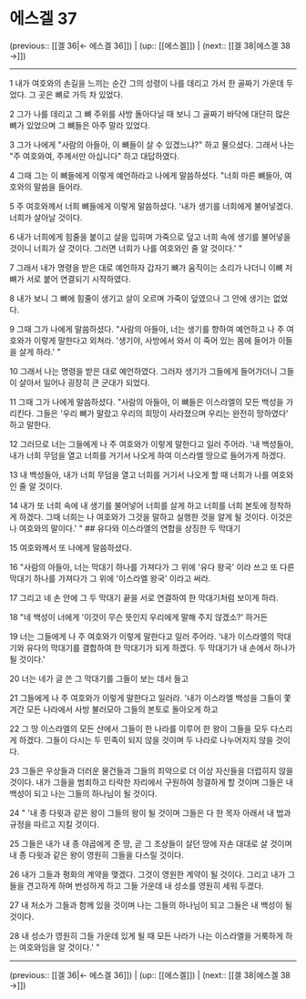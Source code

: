 # 에스겔 37

(previous:: [[겔 36|← 에스겔 36]]) | (up:: [[에스겔]]) | (next:: [[겔 38|에스겔 38 →]])

***




1 
내가 여호와의 손길을 느끼는 순간 그의 성령이 나를 데리고 가서 한 골짜기 가운데 두었다. 그 곳은 뼈로 가득 차 있었다. 



2 
그가 나를 데리고 그 뼈 주위를 사방 돌아다닐 때 보니 그 골짜기 바닥에 대단히 많은 뼈가 있었으며 그 뼈들은 아주 말라 있었다. 



3 
그가 나에게 "사람의 아들아, 이 뼈들이 살 수 있겠느냐?" 하고 물으셨다. 그래서 나는 "주 여호와여, 주께서만 아십니다" 하고 대답하였다. 



4 
그때 그는 이 뼈들에게 이렇게 예언하라고 나에게 말씀하셨다. "너희 마른 뼈들아, 여호와의 말씀을 들어라. 



5 
주 여호와께서 너희 뼈들에게 이렇게 말씀하셨다. '내가 생기를 너희에게 불어넣겠다. 너희가 살아날 것이다. 



6 
내가 너희에게 힘줄을 붙이고 살을 입히며 가죽으로 덮고 너희 속에 생기를 불어넣을 것이니 너희가 살 것이다. 그러면 너희가 나를 여호와인 줄 알 것이다.' " 



7 
그래서 내가 명령을 받은 대로 예언하자 갑자기 뼈가 움직이는 소리가 나더니 이뼈 저뼈가 서로 붙어 연결되기 시작하였다. 



8 
내가 보니 그 뼈에 힘줄이 생기고 살이 오르며 가죽이 덮였으나 그 안에 생기는 없었다. 



9 
그때 그가 나에게 말씀하셨다. "사람의 아들아, 너는 생기를 향하여 예언하고 나 주 여호와가 이렇게 말한다고 외쳐라. '생기야, 사방에서 와서 이 죽어 있는 몸에 들어가 이들을 살게 하라.' " 



10 
그래서 나는 명령을 받은 대로 예언하였다. 그러자 생기가 그들에게 들어가더니 그들이 살아서 일어나 굉장히 큰 군대가 되었다. 



11 
그때 그가 나에게 말씀하셨다. "사람의 아들아, 이 뼈들은 이스라엘의 모든 백성을 가리킨다. 그들은 '우리 뼈가 말랐고 우리의 희망이 사라졌으며 우리는 완전히 망하였다' 하고 말한다. 



12 
그러므로 너는 그들에게 나 주 여호와가 이렇게 말한다고 일러 주어라. '내 백성들아, 내가 너희 무덤을 열고 너희를 거기서 나오게 하여 이스라엘 땅으로 들어가게 하겠다. 



13 
내 백성들아, 내가 너희 무덤을 열고 너희를 거기서 나오게 할 때 너희가 나를 여호와인 줄 알 것이다. 



14 
내가 또 너희 속에 내 생기를 불어넣어 너희를 살게 하고 너희를 너희 본토에 정착하게 하겠다. 그때 너희는 나 여호와가 그것을 말하고 실행한 것을 알게 될 것이다. 이것은 나 여호와의 말이다.' " ## 유다와 이스라엘의 연합을 상징한 두 막대기 



15 
여호와께서 또 나에게 말씀하셨다. 



16 
"사람의 아들아, 너는 막대기 하나를 가져다가 그 위에 '유다 왕국' 이라 쓰고 또 다른 막대기 하나를 가져다가 그 위에 '이스라엘 왕국' 이라고 써라. 



17 
그리고 네 손 안에 그 두 막대기 끝을 서로 연결하여 한 막대기처럼 보이게 하라. 



18 
"네 백성이 너에게 '이것이 무슨 뜻인지 우리에게 말해 주지 않겠소?' 하거든 



19 
너는 그들에게 나 주 여호와가 이렇게 말한다고 일러 주어라. '내가 이스라엘의 막대기와 유다의 막대기를 결합하여 한 막대기가 되게 하겠다. 두 막대기가 내 손에서 하나가 될 것이다.' 



20 
너는 네가 글 쓴 그 막대기를 그들이 보는 데서 들고 



21 
그들에게 나 주 여호와가 이렇게 말한다고 일러라. '내가 이스라엘 백성을 그들이 쫓겨간 모든 나라에서 사방 불러모아 그들의 본토로 돌아오게 하고 



22 
그 땅 이스라엘의 모든 산에서 그들이 한 나라를 이루어 한 왕이 그들을 모두 다스리게 하겠다. 그들이 다시는 두 민족이 되지 않을 것이며 두 나라로 나누어지지 않을 것이다. 



23 
그들은 우상들과 더러운 물건들과 그들의 죄악으로 더 이상 자신들을 더럽히지 않을 것이다. 내가 그들을 범죄하고 타락한 자리에서 구원하여 정결하게 할 것이며 그들은 내 백성이 되고 나는 그들의 하나님이 될 것이다. 



24 
" '내 종 다윗과 같은 왕이 그들의 왕이 될 것이며 그들은 다 한 목자 아래서 내 법과 규정을 따르고 지킬 것이다. 



25 
그들은 내가 내 종 야곱에게 준 땅, 곧 그 조상들이 살던 땅에 자손 대대로 살 것이며 내 종 다윗과 같은 왕이 영원히 그들을 다스릴 것이다. 



26 
내가 그들과 평화의 계약을 맺겠다. 그것이 영원한 계약이 될 것이다. 그리고 내가 그들을 견고하게 하며 번성하게 하고 그들 가운데 내 성소를 영원히 세워 두겠다. 



27 
내 처소가 그들과 함께 있을 것이며 나는 그들의 하나님이 되고 그들은 내 백성이 될 것이다. 



28 
내 성소가 영원히 그들 가운데 있게 될 때 모든 나라가 나는 이스라엘을 거룩하게 하는 여호와임을 알 것이다.' "

***

(previous:: [[겔 36|← 에스겔 36]]) | (up:: [[에스겔]]) | (next:: [[겔 38|에스겔 38 →]])
